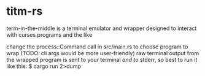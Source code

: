 # titm-rs
term-in-the-middle is a terminal emulator and wrapper designed to interact with curses programs and the like

change the process::Command call in src/main.rs to choose program to wrap (TODO: cli args would be more user-friendly)
raw terminal output from the wrapped program is sent to your terminal *and* to stderr, so best to run it like this:
 $ cargo run 2>dump
